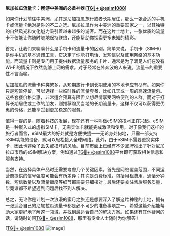 **尼加拉瓜流量卡：畅游中美洲的必备神器[[TG💪+ @esim1088](https://t.me/s/esim1088)]**

如果你计划前往中美洲，尤其是尼加拉瓜旅行或者长期居住，那么一张合适的手机卡或流量卡绝对是你的不二之选。尼加拉瓜作为中美洲的重要国家之一，以其独特的自然风光和文化魅力吸引着越来越多的游客。而在这片土地上，一张优质的流量卡不仅能让你随时随地保持联络，还能帮助你探索更多未知的精彩。

首先，让我们来聊聊什么是手机卡和流量卡的区别。简单来说，手机卡（SIM卡）是你手机的基本通讯工具，它决定了你能打电话、发短信以及使用网络的基本功能。而流量卡则是专门用于提供数据流量服务的卡片，通常是为了满足人们在没有Wi-Fi的情况下依然能够上网的需求。对于经常在外奔波的人来说，流量卡的重要性不言而喻。

尼加拉瓜的流量卡种类繁多，从短期旅行卡到长期使用的本地卡应有尽有。如果你只是短暂停留，可以选择一些临时性的流量套餐，比如几天或一周的高速流量包。这些套餐价格实惠，非常适合预算有限但又想尽情享受网络便利的人群。而对于打算长期居住或工作的朋友，则推荐购买当地的长期流量卡，这样不仅可以获得更优惠的价格，还能享受到更加稳定的服务。

值得一提的是，随着科技的发展，现在还有一种叫做eSIM的技术正在兴起。eSIM是一种嵌入式的虚拟SIM卡，无需实体卡就能完成激活和使用。对于像我们这样的旅行者而言，eSIM最大的好处就是方便快捷——无论身处何地，只需一部支持eSIM功能的设备，就可以轻松接入全球网络。此外，由于eSIM不需要更换实体卡，因此也避免了丢失或损坏的风险。目前市面上已经有不少品牌推出了针对尼加拉瓜市场的eSIM解决方案，例如通过[TG💪+ @esim1088](https://t.me/s/esim1088)平台即可获取相关信息和服务支持。

当然，在选择具体产品时还需要考虑几个关键因素。首先是网络覆盖范围，不同运营商提供的信号强度可能会有所差异；其次是资费标准，包括月租费用、通话分钟数、短信数量以及流量额度等细节都需要仔细核对；最后还要关注售后服务质量，毕竟谁都不希望遇到问题后找不到人解决。

总之，无论你是计划一次浪漫的蜜月之旅还是想要深入了解这片神秘的土地，拥有一张适合自己的尼加拉瓜流量卡都是必不可少的准备事项之一。希望这篇介绍能帮助大家更好地了解这一领域，并找到最适合自己的解决方案。如果还有其他疑问的话，请随时访问[TG💪+ @esim1088](https://t.me/s/esim1088)，那里有专业人士随时为你解答！

[[TG💪+ @esim1088](https://t.me/s/esim1088) ![Image](https://i.postimg.cc/4NQfJmqS/Snipaste-2025-05-13-00-14-12.png)]